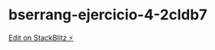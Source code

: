 # bserrang-ejercicio-4-2cldb7

[Edit on StackBlitz ⚡️](https://stackblitz.com/edit/bserrang-ejercicio-4-2cldb7)